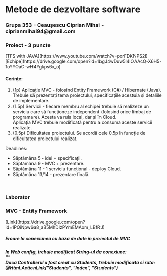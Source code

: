 <h1> Metode de dezvoltare software </h1>

<h3>Grupa 353 - Ceaușescu Ciprian Mihai - ciprianmihai94@gmail.com</h3>

<h3>Proiect - 3 puncte</h3>
[TFS with JAVA](https://www.youtube.com/watch?v=porFDKNPS2I)
<br>
[Echipe](https://drive.google.com/open?id=1bgJ4wDuw5l4lOAAcQ-X6H5-1oYYOaC-wH4Ygkps6x_o)
<h4>Cerințe:</h4>
<ol>
  <li>
    (1p) Aplicație MVC - folosind Entity Framework (C#) / Hibernate (Java).
    <br>
    Trebuie să prezentați tema proiectului, specificațiile acestuia și detaliile de implementare.
  </li>
  <li>
    (1.5p) Servicii - fiecare membru al echipei trebuie să realizeze un serviciu care să funcționeze independent (folosind orice limbaj de programare). Acesta va rula local, dar și în Cloud.
    <br>
    Aplicația MVC trebuie modificată pentru a consuma aceste servicii realizate.
  </li>
  <li>
    (0.5p) Dificultatea proiectului. Se acordă cele 0.5p în funcție de dificultatea proiectului realizat.
  </li>
</ol>
Deadlines: 
<ul>
  <li>Săptămâna 5 - idei + specificații.</li>
  <li>Săptămâna 9 - MVC + prezentare.</li>
  <li>Săptămâna 11 - 1 serviciu funcțional - deploy Cloud.</li>
  <li>Săptămâna 13/14 - prezentare finală.</li>
</ul>
 
<br>
<h3>Laborator</h3>
<h3>MVC - Entity Framework</h3>
[Link](https://drive.google.com/open?id=1PQiNpw6a8_aB5MhDIzPYmEMAom_LBfRJ)
<br>
<h5>Eroare la conexiunea cu baza de date in proiectul de MVC<h5>
In Web config, trebuie modificat String-ul de conexiune:
<br>
"<add name="SchoolContext" connectionString="Data Source=(LocalDb)\MSSQLLocalDB;Initial Catalog=ContosoUniversity1;Integrated Security=SSPI;" providerName="System.Data.SqlClient"/>"
<br>
Daca Controllerul a fost creat cu Students, trebuie modificata si ruta:
<br>
@Html.ActionLink("Students", "Index", "Students")
